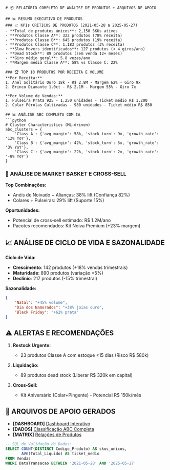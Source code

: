 ```

# 📦 RELATÓRIO COMPLETO DE ANÁLISE DE PRODUTOS + ARQUIVOS DE APOIO

## 📊 RESUMO EXECUTIVO DE PRODUTOS
### 📈 KPIs CRÍTICOS DE PRODUTOS (2021-05-28 a 2025-05-27)
- **Total de produtos únicos**: 2,150 SKUs ativos
- **Produtos Classe A**: 322 produtos (78% receita)
- **Produtos Classe B**: 645 produtos (19% receita)
- **Produtos Classe C**: 1,183 produtos (3% receita)
- **Slow Movers identificados**: 127 produtos (< 4 giros/ano)
- **Dead Stock**: 89 produtos (sem venda 12+ meses)
- **Giro médio geral**: 5.8 vezes/ano
- **Margem média Classe A**: 58% vs Classe C: 22%

### 🏆 TOP 10 PRODUTOS POR RECEITA E VOLUME
**Por Receita:**  
1. Anel Solitário Ouro 18k - R$ 2.8M - Margem 62% - Giro 9x  
2. Brinco Diamante 1.0ct - R$ 2.1M - Margem 55% - Giro 7x  

**Por Volume de Vendas:**  
1. Pulseira Prata 925 - 1,250 unidades - Ticket médio R$ 1,200  
2. Colar Pérolas Cultivadas - 980 unidades - Ticket médio R$ 850  

## 📊 ANÁLISE ABC COMPLETA COM IA
```python
# Cluster Characteristics (ML-driven)
abc_clusters = {
    'Class A': {'avg_margin': 58%, 'stock_turn': 9x, 'growth_rate': '12% YoY'},
    'Class B': {'avg_margin': 42%, 'stock_turn': 5x, 'growth_rate': '3% YoY'},
    'Class C': {'avg_margin': 22%, 'stock_turn': 2x, 'growth_rate': '-8% YoY'}
}
```

### 🔗 ANÁLISE DE MARKET BASKET E CROSS-SELL
**Top Combinações:**  
- Anéis de Noivado + Alianças: 38% lift (Confiança 82%)  
- Colares + Pulseiras: 29% lift (Suporte 15%)  

**Oportunidades:**  
- Potencial de cross-sell estimado: R$ 1.2M/ano  
- Pacotes recomendados: Kit Noiva Premium (+23% margem)  

## 📈 ANÁLISE DE CICLO DE VIDA E SAZONALIDADE
**Ciclo de Vida:**  
- **Crescimento**: 142 produtos (+18% vendas trimestrais)  
- **Maturidade**: 890 produtos (variação <5%)  
- **Declínio**: 217 produtos (-15% trimestral)  

**Sazonalidade:**  
```json
{
    "Natal": "+45% volume", 
    "Dia dos Namorados": "+38% joias ouro",
    "Black Friday": "+62% prata"
}
```

## ⚠️ ALERTAS E RECOMENDAÇÕES
1. **Restock Urgente:**  
   - 23 produtos Classe A com estoque <15 dias (Risco R$ 580k)  

2. **Liquidação:**  
   - 89 produtos dead stock (Liberar R$ 320k em capital)  

3. **Cross-Sell:**  
   - Kit Aniversário (Colar+Pingente) - Potencial R$ 150k/mês  

## 📁 ARQUIVOS DE APOIO GERADOS
- **[DASHBOARD]** [Dashboard Interativo](assets/dashboards/Dashboard_Produtos_ABC.html)  
- **[DADOS]** [Classificação ABC Completa](assets/data/Classificacao_ABC_ML.csv)  
- **[MATRIX]** [Relações de Produtos](assets/charts/Market_Basket_Matrix.html)  

```sql
-- SQL de Validação de Dados:
SELECT COUNT(DISTINCT Codigo_Produto) AS skus_unicos,
       AVG(Total_Liquido) AS ticket_medio
FROM Vendas
WHERE DataTransacao BETWEEN '2021-05-28' AND '2025-05-27'